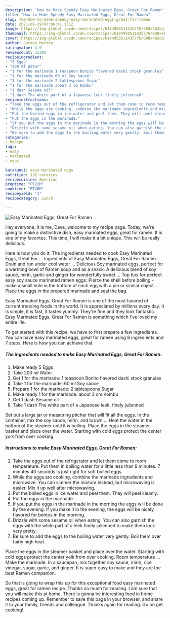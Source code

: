 ```yaml
---
description: "How to Make Speedy Easy Marinated Eggs, Great For Ramen"
title: "How to Make Speedy Easy Marinated Eggs, Great For Ramen"
slug: 750-how-to-make-speedy-easy-marinated-eggs-great-for-ramen
date: 2021-06-29T07:06:41.131Z
image: https://img-global.cpcdn.com/recipes/6184950511435776/680x482cq70/easy-marinated-eggs-great-for-ramen-recipe-main-photo.jpg
thumbnail: https://img-global.cpcdn.com/recipes/6184950511435776/680x482cq70/easy-marinated-eggs-great-for-ramen-recipe-main-photo.jpg
cover: https://img-global.cpcdn.com/recipes/6184950511435776/680x482cq70/easy-marinated-eggs-great-for-ramen-recipe-main-photo.jpg
author: Jordan Morton
ratingvalue: 4.9
reviewcount: 31305
recipeingredient:
- "5 Eggs"
- "200 ml Water"
- "1 for the marinade 1 teaspoon Bonito flavored dashi stock granules"
- "1 for the marinade 60 ml Soy sauce"
- "1 for the marinade 2 tablespoons Sugar"
- "1 for the marinade about 3 cm Kombu"
- "1 dash Sesame oil"
- "1 dash The white part of a Japanese leek finely julienned"
recipeinstructions:
- "Take the eggs out of the refrigerator and let them come to room temperature. Put them in boiling water for a little less than 8 minutes. 7 minutes 40 seconds is just right for soft boiled eggs."
- "While the eggs are cooking, combine the marinade ingredients and microwave. You can simmer the mixture instead, but microwaving is easier. Mix it up well after microwaving."
- "Put the boiled eggs in ice water and peel them. They will peel cleanly."
- "Put the eggs in the marinade."
- "If you put the eggs in the marinade in the morning the eggs will be done by the evening. If you make it in the evening, the eggs will be nicely flavored for bentos in the morning."
- "Drizzle with some sesame oil when eating. You can also garnish the eggs with the white part of a leek finely julienned to make them look very pretty."
- "Be sure to add the eggs to the boiling water very gently. Boil them over fairly high heat."
categories:
- Recipe
tags:
- easy
- marinated
- eggs

katakunci: easy marinated eggs 
nutrition: 132 calories
recipecuisine: American
preptime: "PT22M"
cooktime: "PT40M"
recipeyield: "1"
recipecategory: Lunch

---
```



![Easy Marinated Eggs, Great For Ramen](https://img-global.cpcdn.com/recipes/6184950511435776/680x482cq70/easy-marinated-eggs-great-for-ramen-recipe-main-photo.jpg)

Hey everyone, it is me, Dave, welcome to my recipe page. Today, we're going to make a distinctive dish, easy marinated eggs, great for ramen. It is one of my favorites. This time, I will make it a bit unique. This will be really delicious.

Here is how you do it. The ingredients needed to cook Easy Marinated Eggs, Great For … Ingredients of Easy Marinated Eggs, Great For Ramen. Drain and run under cool water … Delicious Soy marinated eggs, perfect for a warming bowl of Ramen soup and as a snack. A delicious blend of soy sauce, mirin, garlic and ginger for wonderfully sweet … Top tips for perfect easy soy sauce marinated ramen eggs: Pierce the shell before boiling - make a small hole in the bottom of each egg with a pin or similar object … Place the eggs in the prepared marinade and seal the bag.

Easy Marinated Eggs, Great For Ramen is one of the most favored of current trending foods in the world. It is appreciated by millions every day. It is simple, it is fast, it tastes yummy. They're fine and they look fantastic. Easy Marinated Eggs, Great For Ramen is something which I've loved my entire life.


To get started with this recipe, we have to first prepare a few ingredients. You can have easy marinated eggs, great for ramen using 8 ingredients and 7 steps. Here is how you can achieve that.

<!--inarticleads1-->

##### The ingredients needed to make Easy Marinated Eggs, Great For Ramen:

1. Make ready 5 Eggs
1. Take 200 ml Water
1. Get 1 for the marinade: 1 teaspoon Bonito flavored dashi stock granules
1. Take 1 for the marinade: 60 ml Soy sauce
1. Prepare 1 for the marinade: 2 tablespoons Sugar
1. Make ready 1 for the marinade: about 3 cm Kombu
1. Get 1 dash Sesame oil
1. Take 1 dash The white part of a Japanese leek, finely julienned


Set out a large jar or measuring pitcher that will fit all the eggs. In the container, mix the soy sauce, mirin, and brown … Heat the water in the bottom of the steamer until it is boiling. Place the eggs in the steamer basket and place over the water. Starting with cold eggs protect the center yolk from over cooking. 

<!--inarticleads2-->

##### Instructions to make Easy Marinated Eggs, Great For Ramen:

1. Take the eggs out of the refrigerator and let them come to room temperature. Put them in boiling water for a little less than 8 minutes. 7 minutes 40 seconds is just right for soft boiled eggs.
1. While the eggs are cooking, combine the marinade ingredients and microwave. You can simmer the mixture instead, but microwaving is easier. Mix it up well after microwaving.
1. Put the boiled eggs in ice water and peel them. They will peel cleanly.
1. Put the eggs in the marinade.
1. If you put the eggs in the marinade in the morning the eggs will be done by the evening. If you make it in the evening, the eggs will be nicely flavored for bentos in the morning.
1. Drizzle with some sesame oil when eating. You can also garnish the eggs with the white part of a leek finely julienned to make them look very pretty.
1. Be sure to add the eggs to the boiling water very gently. Boil them over fairly high heat.


Place the eggs in the steamer basket and place over the water. Starting with cold eggs protect the center yolk from over cooking. Room temperature … Make the marinade. In a saucepan, mix together soy sauce, mirin, rice vinegar, sugar, garlic, and ginger. It is super easy to make and they are the best Ramen companion. 

So that is going to wrap this up for this exceptional food easy marinated eggs, great for ramen recipe. Thanks so much for reading. I am sure that you will make this at home. There is gonna be interesting food in home recipes coming up. Remember to save this page in your browser, and share it to your family, friends and colleague. Thanks again for reading. Go on get cooking!
